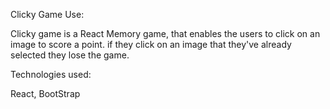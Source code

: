 Clicky Game Use:

Clicky game is a React Memory game, that enables the users to click on an image to score a point. if they click on an image that they've already selected they lose the game. 

Technologies used:

React, BootStrap

